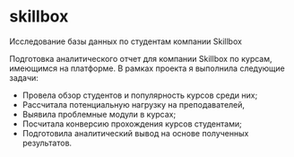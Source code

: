 # skillbox
Исследование базы данных по студентам компании Skillbox

Подготовка аналитического отчет для компании Skillbox по курсам, имеющимся на платформе. В рамках проекта я выполнила следующие задачи:

 - Провела обзор студентов и популярность курсов среди них;
 - Рассчитала потенциальную нагрузку на преподавателей, 
 - Выявила проблемные модули в курсах;
 - Посчитала конверсию прохождения курсов студентами;
 - Подготовила аналитический вывод на основе полученных результатов.

